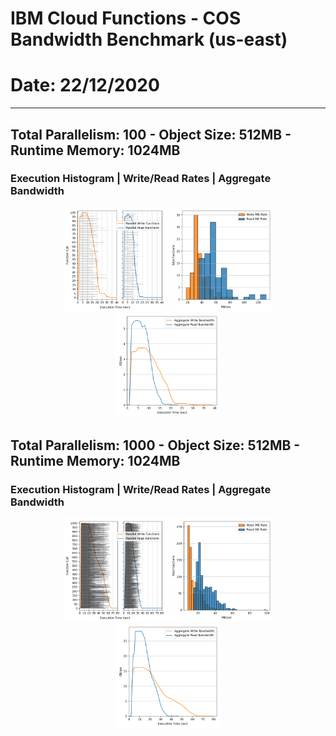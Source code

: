 # IBM Cloud Functions - COS Bandwidth Benchmark (us-east)
# Date: 22/12/2020
--------

## Total Parallelism: 100 - Object Size: 512MB - Runtime Memory: 1024MB
### Execution Histogram | Write/Read Rates | Aggregate Bandwidth
<p align="center">
  <img width="33%" src="100_execution.png"></img>
  <img width="33%" src="100_rates.png"></img>
  <img width="33%" src="100_agg_bdwth.png"></img>
</p>


## Total Parallelism: 1000 - Object Size: 512MB - Runtime Memory: 1024MB
### Execution Histogram | Write/Read Rates | Aggregate Bandwidth
<p align="center">
  <img width="33%" src="1000_execution.png"></img>
  <img width="33%" src="1000_rates.png"></img>
  <img width="33%" src="1000_agg_bdwth.png"></img>
</p>